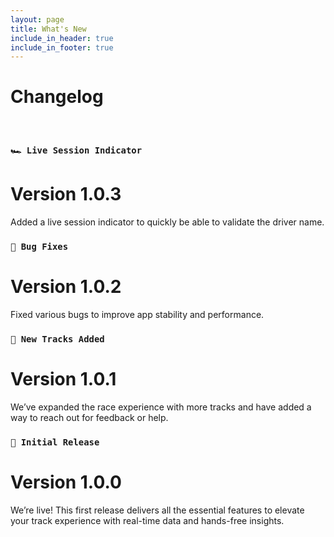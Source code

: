 ```yaml
---
layout: page
title: What's New
include_in_header: true
include_in_footer: true
---
```


# Changelog

<br>

### `🏎️ Live Session Indicator`

# **Version 1.0.3**

Added a live session indicator to quickly be able to validate the driver name.

### `🐞 Bug Fixes`

# **Version 1.0.2**

Fixed various bugs to improve app stability and performance.

### `🏁 New Tracks Added`

# **Version 1.0.1**

We’ve expanded the race experience with more tracks and have added a way to reach out for feedback or help.

### `🚀 Initial Release`

# **Version 1.0.0**

We’re live! This first release delivers all the essential features to elevate your track experience with real-time data and hands-free insights.

<br>

